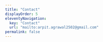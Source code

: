 ```yaml
---
title: "Contact"
displayOrder: 5
eleventyNavigation:
  key: "Contact"
  url: "mailto:arpit.agrawal2502@gmail.com"
permalink: false
---
```

